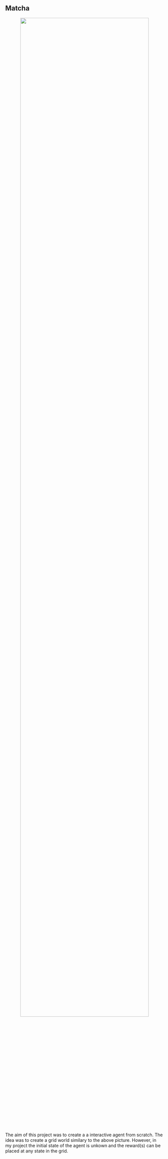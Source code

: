 ## Matcha
<p align="center">
  <img src="gridWorld" width="90%"/>
</p>

The aim of this project was to create a a interactive agent from scratch. The idea was to create a grid world similary to the above picture. However, in my project the initial state of the agent is unkown and the reward(s) can be placed at any state in the grid.
